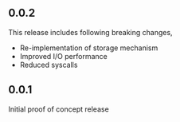 ## 0.0.2

This release includes following breaking changes,

- Re-implementation of storage mechanism
- Improved I/O performance
- Reduced syscalls

## 0.0.1

Initial proof of concept release
